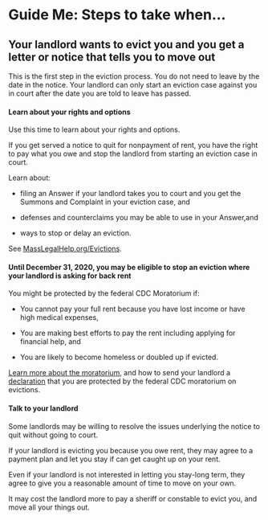 Guide Me: Steps to take when... 
================================

Your landlord wants to evict you and you get a letter or notice that tells you to move out
------------------------------------------------------------------------------------------

This is the first step in the eviction process. You do not need to leave
by the date in the notice. Your landlord can only start an eviction case
against you in court after the date you are told to leave has passed.

#### Learn about your rights and options

Use this time to learn about your rights and options.

If you get served a notice to quit for nonpayment of rent, you have the
right to pay what you owe and stop the landlord from starting an
eviction case in court.

Learn about:

-   filing an Answer if your landlord takes you to court and you get the Summons and Complaint in your eviction case, and

-   defenses and counterclaims you may be able to use in your Answer,and

-   ways to stop or delay an eviction.

See
[MassLegalHelp.org/Evictions](https://www.masslegalhelp.org/housing/lt1-pullout-12-evictions).

#### Until December 31, 2020, you may be eligible to stop an eviction where your landlord is asking for back rent

You might be protected by the federal CDC Moratorium if:

-   You cannot pay your full rent because you have lost income or have
    high medical expenses,

-   You are making best efforts to pay the rent including applying for
     financial help, and

-   You are likely to become homeless or doubled up if evicted.

[Learn more about the moratorium](https://www.masslegalhelp.org/covid-19/housing), and how to send your landlord a
[declaration](https://MassLegalHelp.org/cdc-declaration.pdf) that you are protected by the federal CDC moratorium on
evictions.

#### Talk to your landlord

Some landlords may be willing to resolve the issues underlying the
notice to quit without going to court.

If your landlord is evicting you because you owe rent, they may agree to
a payment plan and let you stay if can get caught up on your rent.

Even if your landlord is not interested in letting you stay-long term,
they agree to give you a reasonable amount of time to move on your own.

It may cost the landlord more to pay a sheriff or constable to evict
you, and move all your things out.
